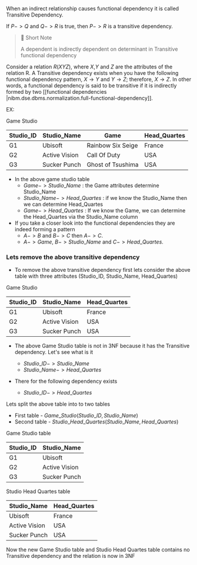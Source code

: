 When an indirect relationship causes functional dependency it is called Transitive Dependency.

If  $P -> Q$ and $Q -> R$ is true, then $P -> R$ is a transitive dependency.

>💫 Short Note
>
>A dependent is indirectly dependent on determinant in Transitive functional dependency

Consider a relation $R(XYZ)$, where $X$,$Y$ and $Z$ are the attributes of the relation
R. A Transitive dependency exists when you have the following functional dependency pattern,
$X→Y$ and $Y→Z$; therefore, $X→Z$. In other words, a functional dependency is said to be transitive if it is indirectly formed by two [[functional dependencies |nibm.dse.dbms.normalization.full-functional-dependency]].

EX:

Game Studio

|Studio_ID|Studio_Name|Game|Head_Quartes|
|---|---|---|---|
|G1|Ubisoft|Rainbow Six Seige|France|
|G2|Active Vision|Call Of Duty|USA|
|G3|Sucker Punch|Ghost of Tsushima|USA|

- In the above game studio table
  - $Game -> Studio\_Name$ : the Game attributes determine  Studio_Name
  - $Studio\_Name -> Head\_Quartes$ : if we know the Studio_Name then we can determine Head_Quartes
  - $Game -> Head\_Quartes$ : If we know the Game, we can determine the Head_Quartes via the Studio_Name column
- If you take a closer look into the functional dependencies they are indeed forming a pattern
  - $A -> B$ and $B -> C$ then $A -> C$.
  - $A -> Game$, $B -> Studio\_Name$ and $C -> Head\_Quartes$.

### Lets remove the above transitive dependency

- To remove the above transitive dependency first lets consider the above table with three attributes (Studio_ID, Studio_Name, Head_Quartes)

Game Studio

|Studio_ID|Studio_Name|Head_Quartes|
|---|---|---|
|G1|Ubisoft|France|
|G2|Active Vision|USA|
|G3|Sucker Punch|USA|

- The above Game Studio table is not in 3NF because it has the Transitive dependency. Let's see what is it

  - $Studio\_ID ->  Studio\_Name$
  - $Studio\_Name -> Head\_Quartes$

- There for the following dependency exists

  - $Studio\_ID ->  Head\_Quartes$

Lets split the above table into to two tables

- First table - $Game\_Studio (Studio\_ID,  Studio\_Name)$
- Second table - $Studio\_Head\_Quartes (Studio\_Name,  Head\_Quartes)$

Game Studio table

|Studio_ID|Studio_Name|
|---|---|
|G1|Ubisoft|
|G2|Active Vision|
|G3|Sucker Punch|

Studio Head Quartes table

|Studio_Name|Head_Quartes|
|---|---|
|Ubisoft|France|
|Active Vision|USA|
|Sucker Punch|USA|

Now the new Game Studio table and Studio Head Quartes table contains no Transitive dependency and the relation is now in 3NF
